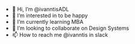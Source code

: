 - 👋 Hi, I’m @ivanntisADL
- 👀 I’m interested in to be happy
- 🌱 I’m currently learning MBA
- 💞️ I’m looking to collaborate on Design Systems
- 📫 How to reach me @ivanntis in slack

<!---
ivanntisADL/ivanntisADL is a ✨ special ✨ repository because its `README.md` (this file) appears on your GitHub profile.
You can click the Preview link to take a look at your changes.
--->
